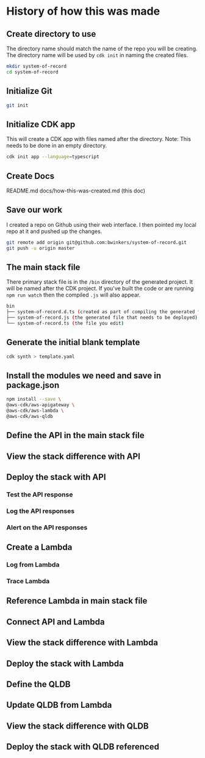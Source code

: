 # History of how this was made

## Create directory to use

The directory name should match the name of the repo you will be creating.
The directory name will be used by `cdk init` in naming  the created files.

```bash
mkdir system-of-record
cd system-of-record
```

## Initialize Git

```bash
git init
```

## Initialize CDK app

This will create a CDK app with files named after the directory.
Note: This needs to be done in an empty directory.

```bash
cdk init app --language=typescript
```

## Create Docs

README.md
docs/how-this-was-created.md (this doc)

## Save our work

I created a repo on Github using their web interface. I then pointed my local repo at it and pushed up the changes.

```bash
git remote add origin git@github.com:bwinkers/system-of-record.git
git push -u origin master
```

## The main stack file

There primary stack file is in the `/bin` directory of the generated project. It will be named after the CDK project. If you've built the code or are running `npm run watch` then the compiled `.js` will also appear.

```bash
bin
├── system-of-record.d.ts (created as part of compiling the generated file)
├── system-of-record.js (the generated file that needs to be deployed)
└── system-of-record.ts (the file you edit)
```

## Generate the initial blank template

```bash
cdk synth > template.yaml
```

## Install the modules we need and save in package.json

```bash
npm install --save \
@aws-cdk/aws-apigateway \
@aws-cdk/aws-lambda \
@aws-cdk/aws-qldb
```

## Define the API in the main stack file

## View the stack difference with API

## Deploy the stack with API

### Test the  API response

### Log the API responses

### Alert on the API responses

## Create a Lambda 

### Log from Lambda

### Trace Lambda

## Reference Lambda in main stack file

## Connect API and Lambda

## View the stack difference with Lambda

## Deploy the stack with Lambda

## Define the QLDB

## Update QLDB from Lambda

## View the stack difference with QLDB

## Deploy the stack with QLDB referenced




